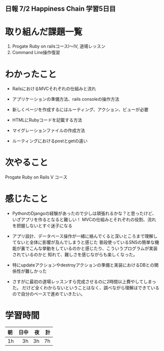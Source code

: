 ## 日報 7/2 Happiness Chain 学習5日目

# 取り組んだ課題一覧 
1. Progate Ruby on railsコースⅠ～Ⅳ, 道場レッスン
2. Command Line操作復習

# わかったこと

+ RailsにおけるMVCそれぞれの仕組みと流れ

+ アプリケーションの準備方法、rails consoleの操作方法

+ 新しくページを作成するにはルーティング、アクション、ビューが必要

+ HTMLにRubyコードを記載する方法

+ マイグレーションファイルの作成方法

+ ルーティングにおけるpostとgetの違い

# 次やること
Progate Ruby on Rails V コース

# 感じたこと

+ PythonのDjangoの経験があったので少しは頑張れるかな？と思ったけど、いざアプリを作るとなると難しい！
  MVCの仕組みとそれぞれの役割、流れを把握しないとすぐ迷子になる
  
+ アプリ設計、データベース操作が一緒に絡んでくると深いところまで理解してないと全体に影響が及んでしまうと感じた
  普段使っているSNSの簡単な機能が裏でこんな挙動をしているのかと感じたり、こういうプログラムが実装されているのかと
  知れて、難しさを感じながらも楽しくなった。

+ 特にupdateアクションやdestroyアクションの準備と実装におけるDBとの関係性が難しかった

+ さすがに最初の道場レッスンすら完成させるのに2時間以上費やしてしまった。
  だけど全くわからないということはなく、調べながら理解はできているので自分のペースで進めていきたい。


# 学習時間

| 朝           | 日中          | 夜              | 計              |
| :----------|------------:|-------------:|-------------:|
| 1h           | 3h            | 3h              |  7h            |

